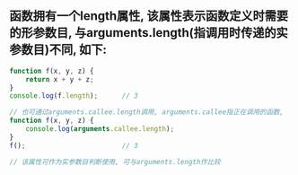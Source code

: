 ## 函数拥有一个length属性, 该属性表示函数定义时需要的形参数目, 与arguments.length(指调用时传递的实参数目)不同, 如下:
```javascript
function f(x, y, z) {
	return x + y + z;
}
console.log(f.length);		// 3

// 也可通过arguments.callee.length调用, arguments.callee指正在调用的函数, 
function f(x, y, z) {
	console.log(arguments.callee.length);
}
f();						// 3

// 该属性可作为实参数目判断使用, 可与arguments.length作比较
